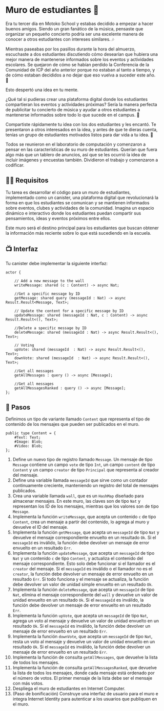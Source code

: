 # Muro de estudiantes 🎨

Era tu tercer día en Motoko School y estabas decidido a empezar a hacer buenos amigos. Siendo un gran fanático de la música, pensaste que organizar un pequeño concierto podría ser una excelente manera de conocer a otros estudiantes con intereses similares. 🎶

Mientras paseabas por los pasillos durante la hora del almuerzo, escuchaste a dos estudiantes discutiendo cómo desearían que hubiera una mejor manera de mantenerse informados sobre los eventos y actividades escolares. Se quejaron de cómo se habían perdido la Conferencia de la Comunidad de ICP del año anterior porque no estaban al tanto a tiempo, y de cómo estaban decididos a no dejar que eso vuelva a suceder este año. 💪

Esto despertó una idea en tu mente. <br/>

¿Qué tal si pudieras crear una plataforma digital donde los estudiantes compartieran los eventos y actividades próximas? Sería la manera perfecta de publicitar tu concierto de música y ayudar a otros estudiantes a mantenerse informados sobre todo lo que sucede en el campus. 📅

Compartiste rápidamente tu idea con los dos estudiantes y les encantó. Te presentaron a otros interesados en la idea, y antes de que te dieras cuenta, tenías un grupo de estudiantes motivados listos para dar vida a tu idea. 🚀

Todos se reunieron en el laboratorio de computación y comenzaron a pensar en las características de su muro de estudiantes. Querían que fuera algo más que un tablero de anuncios, así que se les ocurrió la idea de incluir imágenes y encuestas también. Dividieron el trabajo y comenzaron a codificar.
## 🧑‍🏫 Requisitos
Tu tarea es desarrollar el código para un muro de estudiantes, implementado como un canister, una plataforma digital que revolucionará la forma en que los estudiantes se comunican y se mantienen informados sobre eventos, clubes y actividades de la comunidad. Imagina un espacio dinámico e interactivo donde los estudiantes puedan compartir sus pensamientos, ideas y eventos próximos entre ellos.

Este muro será el destino principal para los estudiantes que buscan obtener la información más reciente sobre lo que está sucediendo en la escuela.
## 📺 Interfaz
Tu canister debe implementar la siguiente interfaz:
```motoko
actor {
   
    // Add a new message to the wall
    writeMessage: shared (c : Content) -> async Nat;

    //Get a specific message by ID
    getMessage: shared query (messageId : Nat) -> async Result.Result<Message, Text>;

    // Update the content for a specific message by ID
    updateMessage: shared (messageId : Nat, c : Content) -> async Result.Result<(), Text>;

    //Delete a specific message by ID
    deleteMessage: shared (messageId : Nat) -> async Result.Result<(), Text>;

    // Voting
    upVote: shared (messageId  : Nat) -> async Result.Result<(), Text>;
    downVote: shared (messageId  : Nat) -> async Result.Result<(), Text>;

    //Get all messages
    getAllMessages : query () -> async [Message];

    //Get all messages
    getAllMessagesRanked : query () -> async [Message];
};
```
## 📒 Pasos
Definimos un tipo de variante llamado `Content` que representa el tipo de contenido de los mensajes que pueden ser publicados en el muro.
```motoko
public type Content = {
    #Text: Text;
    #Image: Blob;
    #Video: Blob;
};
```
1. Define un nuevo tipo de registro llamado `Message`. Un mensaje de tipo `Message` contiene un campo `vote` de tipo `Int`, un campo `content` de tipo `Content` y un campo `creator` de tipo `Principal` que representa al creador del mensaje.
2. Define una variable llamada `messageId` que sirve como un contador continuamente creciente, manteniendo un registro del total de mensajes publicados.
3. Crea una variable llamada `wall`, que es un `HashMap` diseñado para almacenar mensajes. En este muro, las claves son de tipo `Nat` y representan los ID de los mensajes, mientras que los valores son de tipo `Message`.
4. Implementa la función `writeMessage`, que acepta un contenido `c` de tipo `Content`, crea un mensaje a partir del contenido, lo agrega al muro y devuelve el ID del mensaje.
5. Implementa la función `getMessage`, que acepta un `messageId` de tipo `Nat` y devuelve el mensaje correspondiente envuelto en un resultado `Ok`. Si el `messageId` es inválido, la función debe devolver un mensaje de error envuelto en un resultado `Err`.
6. Implementa la función `updateMessage`, que acepta un `messageId` de tipo `Nat` y un contenido `c` de tipo `Content`, y actualiza el contenido del mensaje correspondiente. Esto solo debe funcionar si el llamador es el `creator` del mensaje. Si el `messageId` es inválido o el llamador no es el `creator`, la función debe devolver un mensaje de error envuelto en un resultado `Err`. Si todo funciona y el mensaje se actualiza, la función debe devolver un valor de unidad simple envuelto en un resultado `Ok`.
7. Implementa la función `deleteMessage`, que acepta un `messageId` de tipo `Nat`, elimina el mensaje correspondiente del `wall` y devuelve un valor de unidad envuelto en un resultado `Ok`. Si el `messageId` es inválido, la función debe devolver un mensaje de error envuelto en un resultado `Err`.
8. Implementa la función `upVote`, que acepta un `messageId` de tipo `Nat`, agrega un voto al mensaje y devuelve un valor de unidad envuelto en un resultado `Ok`. Si el `messageId` es inválido, la función debe devolver un mensaje de error envuelto en un resultado `Err`.
9. Implementa la función `downVote`, que acepta un `messageId` de tipo `Nat`, resta un voto al mensaje y devuelve un valor de unidad envuelto en un resultado `Ok`. Si el `messageId` es inválido, la función debe devolver un mensaje de error envuelto en un resultado `Err`.
10. Implementa la función de consulta `getAllMessages`, que devuelve la lista de todos los mensajes.
11. Implementa la función de consulta `getAllMessagesRanked`, que devuelve la lista de todos los mensajes, donde cada mensaje está ordenado por el número de votos. El primer mensaje de la lista debe ser el mensaje con más votos.
12. Despliega el muro de estudiantes en Internet Computer.
13. (Paso de bonificación) Construye una interfaz de usuario para el muro e integra Internet Identity para autenticar a los usuarios que publiquen en el muro.

